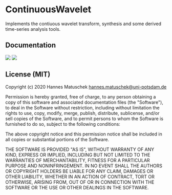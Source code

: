 # ContinuousWavelet
Implements the contiuous wavelet transform, synthesis and some derived time-series analysis tools.

## Documentation
[![](https://img.shields.io/badge/docs-stable-blue.svg)](https://hmatuschek.github.io/ContinuousWavelet.jl/stable)
[![](https://img.shields.io/badge/docs-dev-blue.svg)](https://hmatuschek.github.io/ContinuousWavelet.jl/dev)

## License (MIT)
Copyright (c) 2020 Hannes Matuschek <hannes.matuschek@uni-potsdam.de>

Permission is hereby granted, free of charge, to any person obtaining a copy
of this software and associated documentation files (the "Software"), to deal
in the Software without restriction, including without limitation the rights
to use, copy, modify, merge, publish, distribute, sublicense, and/or sell
copies of the Software, and to permit persons to whom the Software is
furnished to do so, subject to the following conditions:

The above copyright notice and this permission notice shall be included in all
copies or substantial portions of the Software.

THE SOFTWARE IS PROVIDED "AS IS", WITHOUT WARRANTY OF ANY KIND, EXPRESS OR
IMPLIED, INCLUDING BUT NOT LIMITED TO THE WARRANTIES OF MERCHANTABILITY,
FITNESS FOR A PARTICULAR PURPOSE AND NONINFRINGEMENT. IN NO EVENT SHALL THE
AUTHORS OR COPYRIGHT HOLDERS BE LIABLE FOR ANY CLAIM, DAMAGES OR OTHER
LIABILITY, WHETHER IN AN ACTION OF CONTRACT, TORT OR OTHERWISE, ARISING FROM,
OUT OF OR IN CONNECTION WITH THE SOFTWARE OR THE USE OR OTHER DEALINGS IN THE
SOFTWARE.
